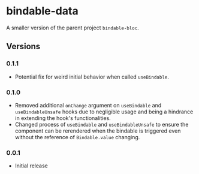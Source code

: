 # bindable-data
A smaller version of the parent project `bindable-bloc`.

## Versions
### 0.1.1
- Potential fix for weird initial behavior when called `useBindable`.

### 0.1.0
- Removed additional `onChange` argument on `useBindable` and `useBindableUnsafe` hooks due to negligible usage and being a hindrance in extending the hook's functionalities.
- Changed process of `useBindable` and `useBindableUnsafe` to ensure the component can be rerendered when the bindable is triggered even without the reference of `Bindable.value` changing.

### 0.0.1
- Initial release